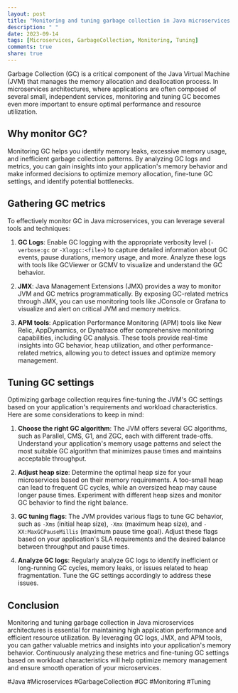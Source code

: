 ```yaml
---
layout: post
title: "Monitoring and tuning garbage collection in Java microservices architectures"
description: " "
date: 2023-09-14
tags: [Microservices, GarbageCollection, Monitoring, Tuning]
comments: true
share: true
---
```


Garbage Collection (GC) is a critical component of the Java Virtual Machine (JVM) that manages the memory allocation and deallocation process. In microservices architectures, where applications are often composed of several small, independent services, monitoring and tuning GC becomes even more important to ensure optimal performance and resource utilization.

## Why monitor GC?

Monitoring GC helps you identify memory leaks, excessive memory usage, and inefficient garbage collection patterns. By analyzing GC logs and metrics, you can gain insights into your application's memory behavior and make informed decisions to optimize memory allocation, fine-tune GC settings, and identify potential bottlenecks.

## Gathering GC metrics

To effectively monitor GC in Java microservices, you can leverage several tools and techniques:

1. **GC Logs**: Enable GC logging with the appropriate verbosity level (`-verbose:gc` or `-Xloggc:<file>`) to capture detailed information about GC events, pause durations, memory usage, and more. Analyze these logs with tools like GCViewer or GCMV to visualize and understand the GC behavior.

2. **JMX**: Java Management Extensions (JMX) provides a way to monitor JVM and GC metrics programmatically. By exposing GC-related metrics through JMX, you can use monitoring tools like JConsole or Grafana to visualize and alert on critical JVM and memory metrics.

3. **APM tools**: Application Performance Monitoring (APM) tools like New Relic, AppDynamics, or Dynatrace offer comprehensive monitoring capabilities, including GC analysis. These tools provide real-time insights into GC behavior, heap utilization, and other performance-related metrics, allowing you to detect issues and optimize memory management.

## Tuning GC settings

Optimizing garbage collection requires fine-tuning the JVM's GC settings based on your application's requirements and workload characteristics. Here are some considerations to keep in mind:

1. **Choose the right GC algorithm**: The JVM offers several GC algorithms, such as Parallel, CMS, G1, and ZGC, each with different trade-offs. Understand your application's memory usage patterns and select the most suitable GC algorithm that minimizes pause times and maintains acceptable throughput.

2. **Adjust heap size**: Determine the optimal heap size for your microservices based on their memory requirements. A too-small heap can lead to frequent GC cycles, while an oversized heap may cause longer pause times. Experiment with different heap sizes and monitor GC behavior to find the right balance.

3. **GC tuning flags**: The JVM provides various flags to tune GC behavior, such as `-Xms` (initial heap size), `-Xmx` (maximum heap size), and `-XX:MaxGCPauseMillis` (maximum pause time goal). Adjust these flags based on your application's SLA requirements and the desired balance between throughput and pause times.

4. **Analyze GC logs**: Regularly analyze GC logs to identify inefficient or long-running GC cycles, memory leaks, or issues related to heap fragmentation. Tune the GC settings accordingly to address these issues.

## Conclusion

Monitoring and tuning garbage collection in Java microservices architectures is essential for maintaining high application performance and efficient resource utilization. By leveraging GC logs, JMX, and APM tools, you can gather valuable metrics and insights into your application's memory behavior. Continuously analyzing these metrics and fine-tuning GC settings based on workload characteristics will help optimize memory management and ensure smooth operation of your microservices.

#Java #Microservices #GarbageCollection #GC #Monitoring #Tuning